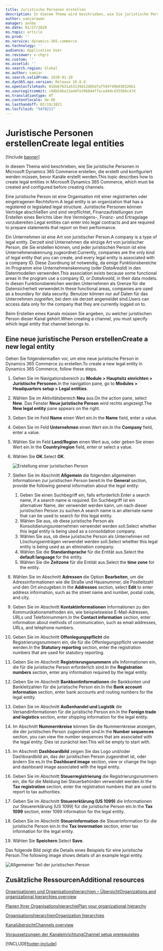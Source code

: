```yaml
---
title: Juristische Personen erstellen
description: In diesem Thema wird beschrieben, wie Sie juristische Personen in Microsoft Dynamics 365 Commerce erstellen, die erstellt und konfiguriert werden müssen, bevor Kanäle erstellt werden.
author: samjarawan
manager: annbe
ms.date: 01/27/2020
ms.topic: article
ms.prod: ''
ms.service: dynamics-365-commerce
ms.technology: ''
audience: Application User
ms.reviewer: v-chgri
ms.custom: ''
ms.assetid: ''
ms.search.region: Global
ms.author: samjar
ms.search.validFrom: 2020-01-20
ms.dyn365.ops.version: Release 10.0.8
ms.openlocfilehash: 016b67631a53139d12d65dfaf594f49b030326b1
ms.sourcegitcommit: c88b54ba13a4dfe39b844ffaced4dc435560c47d
ms.translationtype: HT
ms.contentlocale: de-DE
ms.lasthandoff: 02/19/2021
ms.locfileid: "5478211"
---
```

# <a name="create-legal-entities"></a><span data-ttu-id="1b9d9-103">Juristische Personen erstellen</span><span class="sxs-lookup"><span data-stu-id="1b9d9-103">Create legal entities</span></span>

[!include [banner](includes/banner.md)]

<span data-ttu-id="1b9d9-104">In diesem Thema wird beschrieben, wie Sie juristische Personen in Microsoft Dynamics 365 Commerce erstellen, die erstellt und konfiguriert werden müssen, bevor Kanäle erstellt werden.</span><span class="sxs-lookup"><span data-stu-id="1b9d9-104">This topic describes how to create legal entities in Microsoft Dynamics 365 Commerce, which must be created and configured before creating channels.</span></span>

<span data-ttu-id="1b9d9-105">Eine juristische Person ist eine Organisation mit einer registrierten oder eingetragenen Rechtsform.</span><span class="sxs-lookup"><span data-stu-id="1b9d9-105">A legal entity is an organization that has a registered or legislated legal structure.</span></span> <span data-ttu-id="1b9d9-106">Juristische Personen können Verträge abschließen und sind verpflichtet, Finanzaufstellungen zum Erstellen eines Berichts über ihre Vermögens-, Finanz- und Ertragslage vorzubereiten.</span><span class="sxs-lookup"><span data-stu-id="1b9d9-106">Legal entities can enter into legal contracts and are required to prepare statements that report on their performance.</span></span>

<span data-ttu-id="1b9d9-107">Ein Unternehmen ist eine Art von juristischer Person.</span><span class="sxs-lookup"><span data-stu-id="1b9d9-107">A company is a type of legal entity.</span></span> <span data-ttu-id="1b9d9-108">Derzeit sind Unternehmen die einzige Art von juristischer Person, die Sie erstellen können, und jeder juristischen Person ist eine Unternehmenskennung zugeordnet.</span><span class="sxs-lookup"><span data-stu-id="1b9d9-108">Currently, companies are the only kind of legal entity that you can create, and every legal entity is associated with a company ID.</span></span> <span data-ttu-id="1b9d9-109">Diese Zuordnung ist notwendig, da einige Funktionsbereiche im Programm eine Unternehmenskennung (oder *DataAreaId*) in den Datenmodellen verwenden.</span><span class="sxs-lookup"><span data-stu-id="1b9d9-109">This association exists because some functional areas in the program use a company ID, or *DataAreaId*, in their data models.</span></span> <span data-ttu-id="1b9d9-110">In diesen Funktionsbereichen werden Unternehmen als Grenze für die Datensicherheit verwendet.</span><span class="sxs-lookup"><span data-stu-id="1b9d9-110">In these functional areas, companies are used as a boundary for data security.</span></span> <span data-ttu-id="1b9d9-111">Benutzer können nur auf Daten für das Unternehmen zugreifen, bei dem sie derzeit angemeldet sind.</span><span class="sxs-lookup"><span data-stu-id="1b9d9-111">Users can access data only for the company that they are currently logged on to.</span></span> 

<span data-ttu-id="1b9d9-112">Beim Erstellen eines Kanals müssen Sie angeben, zu welcher juristischen Person dieser Kanal gehört.</span><span class="sxs-lookup"><span data-stu-id="1b9d9-112">When creating a channel, you must specify which legal entity that channel belongs to.</span></span>

## <a name="create-a-new-legal-entity"></a><span data-ttu-id="1b9d9-113">Eine neue juristische Person erstellen</span><span class="sxs-lookup"><span data-stu-id="1b9d9-113">Create a new legal entity</span></span>

<span data-ttu-id="1b9d9-114">Gehen Sie folgendermaßen vor, um eine neue juristische Person in Dynamics 365 Commerce zu erstellen.</span><span class="sxs-lookup"><span data-stu-id="1b9d9-114">To create a new legal entity in Dynamics 365 Commerce, follow these steps.</span></span>

1. <span data-ttu-id="1b9d9-115">Gehen Sie im Navigationsbereich zu **Module \> Hauptsitz einrichten \> Juristische Personen**.</span><span class="sxs-lookup"><span data-stu-id="1b9d9-115">In the navigation pane, go to  **Modules \> Headquarters setup \> Legal entities**.</span></span>
1. <span data-ttu-id="1b9d9-116">Wählen Sie im Aktivitätsbereich **Neu** aus.</span><span class="sxs-lookup"><span data-stu-id="1b9d9-116">On the action pane, select **New**.</span></span> <span data-ttu-id="1b9d9-117">Das Fenster **Neue juristische Person** wird rechts angezeigt.</span><span class="sxs-lookup"><span data-stu-id="1b9d9-117">The **New legal entity** pane appears on the right.</span></span>
1. <span data-ttu-id="1b9d9-118">Geben Sie im Feld **Name** einen Wert ein.</span><span class="sxs-lookup"><span data-stu-id="1b9d9-118">In the **Name** field, enter a value.</span></span>
1. <span data-ttu-id="1b9d9-119">Geben Sie im Feld **Unternehmen** einen Wert ein.</span><span class="sxs-lookup"><span data-stu-id="1b9d9-119">In the **Company** field, enter a value.</span></span>
1. <span data-ttu-id="1b9d9-120">Wählen Sie im Feld **Land/Region** einen Wert aus, oder geben Sie einen Wert ein.</span><span class="sxs-lookup"><span data-stu-id="1b9d9-120">In the **Country/region** field, enter or select a value.</span></span>
1. <span data-ttu-id="1b9d9-121">Wählen Sie **OK**.</span><span class="sxs-lookup"><span data-stu-id="1b9d9-121">Select **OK**.</span></span> 

   ![Erstellung einer juristischen Person](media/legal-entities.png)

1. <span data-ttu-id="1b9d9-123">Stellen Sie im Abschnitt **Allgemein** die folgenden allgemeinen Informationen zur juristischen Person bereit:</span><span class="sxs-lookup"><span data-stu-id="1b9d9-123">In the **General** section, provide the following general information about the legal entity:</span></span> 
   1. <span data-ttu-id="1b9d9-124">Geben Sie einen Suchbegriff ein, falls erforderlich.</span><span class="sxs-lookup"><span data-stu-id="1b9d9-124">Enter a search name, if a search name is required.</span></span> <span data-ttu-id="1b9d9-125">Ein Suchbegriff ist ein alternativer Name, der verwendet werden kann, um nach dieser juristischen Person zu suchen.</span><span class="sxs-lookup"><span data-stu-id="1b9d9-125">A search name is an alternate name that can be used to search for this legal entity.</span></span> 
   1. <span data-ttu-id="1b9d9-126">Wählen Sie aus, ob diese juristische Person als Konsolidierungsunternehmen verwendet werden soll.</span><span class="sxs-lookup"><span data-stu-id="1b9d9-126">Select whether this legal entity is being used as a consolidation company.</span></span>
   1. <span data-ttu-id="1b9d9-127">Wählen Sie aus, ob diese juristische Person als Unternehmen mit Löschungseinträgen verwendet werden soll.</span><span class="sxs-lookup"><span data-stu-id="1b9d9-127">Select whether this legal entity is being used as an elimination company.</span></span> 
   1. <span data-ttu-id="1b9d9-128">Wählen Sie die **Standardsprache** für die Entität aus.</span><span class="sxs-lookup"><span data-stu-id="1b9d9-128">Select the **default language** for the entity.</span></span> 
   1. <span data-ttu-id="1b9d9-129">Wählen Sie die **Zeitzone** für die Entität aus.</span><span class="sxs-lookup"><span data-stu-id="1b9d9-129">Select the **time zone** for the entity.</span></span>
1. <span data-ttu-id="1b9d9-130">Wählen Sie im Abschnitt **Adressen** die Option **Bearbeiten**, um die Adressinformationen wie die Straße und Hausnummer, die Postleitzahl und den Ort einzugeben.</span><span class="sxs-lookup"><span data-stu-id="1b9d9-130">In the **Addresses** section, select **Edit** to enter address information, such as the street name and number, postal code, and city.</span></span>
1. <span data-ttu-id="1b9d9-131">Geben Sie im Abschnitt **Kontaktinformationen** Informationen zu den Kommunikationsmethoden ein, wie beispielsweise E-Mail-Adressen, URLs und Telefonnummern.</span><span class="sxs-lookup"><span data-stu-id="1b9d9-131">In the **Contact information** section, enter information about methods of communication, such as email addresses, URLs, and telephone numbers.</span></span>
1. <span data-ttu-id="1b9d9-132">Geben Sie im Abschnitt **Offenlegungspflicht** die Registrierungsnummern ein, die für die Offenlegungspflicht verwendet werden.</span><span class="sxs-lookup"><span data-stu-id="1b9d9-132">In the **Statutory reporting** section, enter the registration numbers that are used for statutory reporting.</span></span>
1. <span data-ttu-id="1b9d9-133">Geben Sie im Abschnitt **Registrierungsnummern** alle Informationen ein, die für die juristische Person erforderlich sind.</span><span class="sxs-lookup"><span data-stu-id="1b9d9-133">In the **Registration numbers** section, enter any information required by the legal entity.</span></span>
1. <span data-ttu-id="1b9d9-134">Geben Sie im Abschnitt **Bankkontinformationen** die Bankkonten und Bankleitzahlen für die juristische Person ein.</span><span class="sxs-lookup"><span data-stu-id="1b9d9-134">In the **Bank account information** section, enter bank accounts and routing numbers for the legal entity.</span></span>
1. <span data-ttu-id="1b9d9-135">Geben Sie im Abschnitt **Außenhandel und Logistik** die Versandinformationen für die juristische Person ein.</span><span class="sxs-lookup"><span data-stu-id="1b9d9-135">In the **Foreign trade and logistics** section, enter shipping information for the legal entity.</span></span>
1. <span data-ttu-id="1b9d9-136">Im Abschnitt **Nummernkreise** können Sie die Nummernkreise anzeigen, die der juristischen Person zugeordnet sind.</span><span class="sxs-lookup"><span data-stu-id="1b9d9-136">In the **Number sequences** section, you can view the number sequences that are associated with the legal entity.</span></span> <span data-ttu-id="1b9d9-137">Dies ist zunächst leer.</span><span class="sxs-lookup"><span data-stu-id="1b9d9-137">This will be empty to start with.</span></span>
1. <span data-ttu-id="1b9d9-138">Im Abschnitt **Dashboardbild** zeigen Sie das Logo und/oder Dashboardbild an, das der juristischen Person zugeordnet ist, oder ändern Sie es.</span><span class="sxs-lookup"><span data-stu-id="1b9d9-138">In the **Dashboard image** section, view or change the logo and dashboard image associated with the legal entity.</span></span>
1. <span data-ttu-id="1b9d9-139">Geben Sie im Abschnitt **Steuerregistrierung** die Registrierungsnummern ein, die für die Meldung bei Steuerbehörden verwendet werden.</span><span class="sxs-lookup"><span data-stu-id="1b9d9-139">In the **Tax registration** section, enter the registration numbers that are used to report to tax authorities.</span></span>
1. <span data-ttu-id="1b9d9-140">Geben Sie im Abschnitt **Steuererklärung (US 1099)** die Informationen zur Steuererklärung (US 1099) für die juristische Person ein.</span><span class="sxs-lookup"><span data-stu-id="1b9d9-140">In the **Tax 1099** section, enter 1099 information for the legal entity.</span></span>
1. <span data-ttu-id="1b9d9-141">Geben Sie im Abschnitt **Steuerinformation** die Steuerinformation für die juristische Person ein.</span><span class="sxs-lookup"><span data-stu-id="1b9d9-141">In the **Tax invormation** section, enter tax information for the legal entity.</span></span>
1. <span data-ttu-id="1b9d9-142">Wählen Sie **Speichern**.</span><span class="sxs-lookup"><span data-stu-id="1b9d9-142">Select **Save**.</span></span>

<span data-ttu-id="1b9d9-143">Das folgende Bild zeigt die Details eines Beispiels für eine juristische Person.</span><span class="sxs-lookup"><span data-stu-id="1b9d9-143">The following image shows details of an example legal entity.</span></span>

![Allgemeiner Teil der juristischen Person](media/legal-entities-general.png)
   
## <a name="additional-resources"></a><span data-ttu-id="1b9d9-145">Zusätzliche Ressourcen</span><span class="sxs-lookup"><span data-stu-id="1b9d9-145">Additional resources</span></span>

[<span data-ttu-id="1b9d9-146">Organisationen und Organisationshierarchien – Übersicht</span><span class="sxs-lookup"><span data-stu-id="1b9d9-146">Organizations and organizational hierarchies overview</span></span>](../fin-ops-core/fin-ops/organization-administration/organizations-organizational-hierarchies.md?toc=/dynamics365/commerce/toc.json)

[<span data-ttu-id="1b9d9-147">Planen Ihrer Organisationshierarchie</span><span class="sxs-lookup"><span data-stu-id="1b9d9-147">Plan your organizational hierarchy</span></span>](../fin-ops-core/fin-ops/organization-administration/plan-organizational-hierarchy.md?toc=/dynamics365/commerce/toc.json)

[<span data-ttu-id="1b9d9-148">Organisationshierarchien</span><span class="sxs-lookup"><span data-stu-id="1b9d9-148">Organization hierarchies</span></span>](channels-org-hierarchies.md)

[<span data-ttu-id="1b9d9-149">Kanalübersicht</span><span class="sxs-lookup"><span data-stu-id="1b9d9-149">Channels overview</span></span>](channels-overview.md)

[<span data-ttu-id="1b9d9-150">Voraussetzungen der Kanaleinrichtung</span><span class="sxs-lookup"><span data-stu-id="1b9d9-150">Channel setup prerequisites</span></span>](channels-prerequisites.md)


[!INCLUDE[footer-include](../includes/footer-banner.md)]
